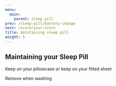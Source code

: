 ```yaml
---
menu:
  main:
    parent: sleep pill
prev: /sleep-pill/battery-change
next: /score/your-score
title: maintaining sleep pill
weight: 5
---
```


## Maintaining your Sleep Pill


Keep on your pillowcase or keep on your fitted sheet

Remove when washing
